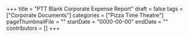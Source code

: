 +++
title = "PTT Blank Corporate Expense Report"
draft = false
tags = ["Corporate Documents"]
categories = ["Pizza Time Theatre"]
pageThumbnailFile = ""
startDate = "0000-00-00"
endDate = ""
contributors = []
+++
